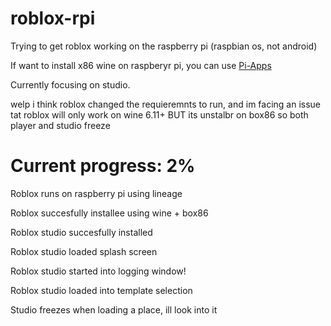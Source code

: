 # roblox-rpi
Trying to get roblox working on the raspberry pi (raspbian os, not android)

If want to install x86 wine on raspberyr pi, you can use [Pi-Apps](https://github.com/Botspot/pi-apps)

Currently focusing on studio.

welp i think roblox changed the requieremnts to run, and im facing an issue tat roblox will only work on wine 6.11+ BUT its unstalbr on box86 so both player and studio freeze

# Current progress: 2%
Roblox runs on raspberry pi using lineage 

Roblox succesfully installee using wine + box86

Roblox studio  succesfully installed

Roblox studio loaded splash screen

Roblox studio started into logging window!

Roblox studio loaded into template selection

Studio freezes when loading a place, ill look into it
